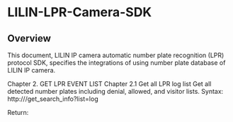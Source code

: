 # LILIN-LPR-Camera-SDK

## Overview
This document, LILIN IP camera automatic number plate recognition (LPR) protocol SDK, specifies the integrations of using number plate database of LILIN IP camera. 

Chapter 2.  GET LPR EVENT LIST
Chapter 2.1 Get all LPR log list
Get all detected number plates including denial, allowed, and visitor lists.
Syntax:
http://<serverIP>/get_search_info?list=log

Return: 



